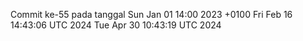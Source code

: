 Commit ke-55 pada tanggal Sun Jan 01 14:00 2023 +0100
Fri Feb 16 14:43:06 UTC 2024
Tue Apr 30 10:43:19 UTC 2024
